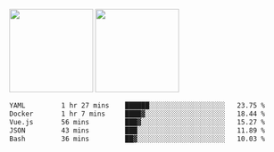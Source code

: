 <img src="https://github-readme-stats.vercel.app/api?username=Dream4ever&count_private=true&show_icons=true&theme=tokyonight" height="150" /> <img src="https://github-readme-stats.vercel.app/api/top-langs/?username=Dream4ever&count_private=true&show_icons=true&theme=tokyonight&langs_count=5&layout=compact" height="150" />

<!--START_SECTION:waka-->

```txt
YAML         1 hr 27 mins    ██████░░░░░░░░░░░░░░░░░░░   23.75 %
Docker       1 hr 7 mins     ████▓░░░░░░░░░░░░░░░░░░░░   18.44 %
Vue.js       56 mins         ███▓░░░░░░░░░░░░░░░░░░░░░   15.27 %
JSON         43 mins         ███░░░░░░░░░░░░░░░░░░░░░░   11.89 %
Bash         36 mins         ██▓░░░░░░░░░░░░░░░░░░░░░░   10.03 %
```

<!--END_SECTION:waka-->
